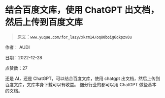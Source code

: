 # 结合百度文库，使用 ChatGPT 出文档，然后上传到百度文库

> 原文：[`www.yuque.com/for_lazy/xkrm14/oq80boig6qkpzv0u`](https://www.yuque.com/for_lazy/xkrm14/oq80boig6qkpzv0u)

作者： AUDI

日期：2022-12-28

点赞数：27

还是 AI，还是 ChatGPT，可以结合百度文库，使用 chatgpt 出文档，然后上传到百度文库，文库本身下载可以有收益。 细分行业的都可以用 ChatGPT 做些基本的文档。

